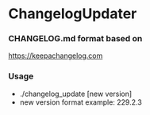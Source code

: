 # ChangelogUpdater

### CHANGELOG.md format based on 
 https://keepachangelog.com

### Usage
- ./changelog_update [new version]
- new version format example: 229.2.3
